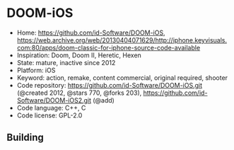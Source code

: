 # DOOM-iOS

- Home: https://github.com/id-Software/DOOM-iOS, https://web.archive.org/web/20130404071629/http://iphone.keyvisuals.com:80/apps/doom-classic-for-iphone-source-code-available
- Inspiration: Doom, Doom II, Heretic, Hexen
- State: mature, inactive since 2012
- Platform: iOS
- Keyword: action, remake, content commercial, original required, shooter
- Code repository: https://github.com/id-Software/DOOM-iOS.git (@created 2012, @stars 770, @forks 203), https://github.com/id-Software/DOOM-iOS2.git (@add)
- Code language: C++, C
- Code license: GPL-2.0

## Building
